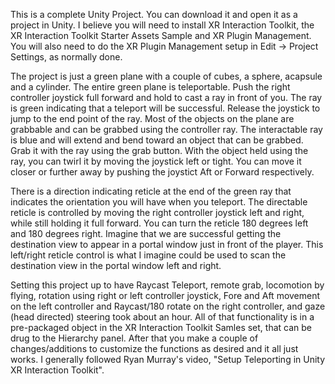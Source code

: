 This is a complete Unity Project.  You can download it and open it as a project in Unity.  I believe you will need to install XR Interaction Toolkit, 
the XR Interaction Toolkit Starter Assets Sample and XR Plugin Management.  You will also need to do the XR Plugin Management setup in Edit -> Project
Settings, as normally done.

The project is just a green plane with a couple of cubes, a sphere, acapsule and a cylinder.  The entire green plane is teleportable.  Push the right 
controller joystick full forward and hold to cast a ray in front of you.  The ray is green indicating that a teleport will be successful.  Release the 
joystick to jump to the end point of the ray.  Most of the objects on the plane are grabbable and can be grabbed using the controller ray.  The 
interactable ray is blue and will extend and bend toward an object that can be grabbed.  Grab it with the ray using the grab button.  With the object
held using the ray, you can twirl it by moving the joystick left or tight.  You can move it closer or further away by pushing the joystict Aft or 
Forward respectively.

There is a direction indicating reticle at the end of the green ray that indicates the orientation you will have when you teleport.  The 
directable reticle is controlled by moving the right controller joystick left and right, while still holding it full forward.  You can turn the 
reticle 180 degrees left and 180 degrees right.  Imagine that we are successful getting the destination view to appear in a portal window just in
front of the player.  This left/right reticle control is what I imagine could be used to scan the destination view in the portal window left and right.

Setting this project up to have Raycast Teleport, remote grab, locomotion by flying, rotation using right or left controller joystick, Fore and Aft 
movement on the left controller and Raycast/180 rotate on the right controller, and gaze (head directed) steering took about an hour.  All of that
functionality is in a pre-packaged object in the XR Interaction Toolkit Samles set, that can be drug to the Hierarchy panel.  After that you make a couple 
of changes/additions to customize the functions as desired and it all just works.  I generally followed Ryan Murray's video, "Setup Teleporting in Unity
XR Interaction Toolkit".
